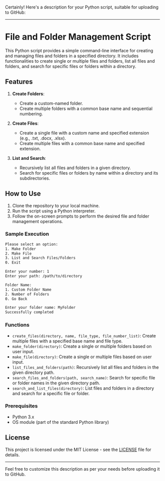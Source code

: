 Certainly! Here's a description for your Python script, suitable for uploading to GitHub:

---

# File and Folder Management Script

This Python script provides a simple command-line interface for creating and managing files and folders in a specified directory. It includes functionalities to create single or multiple files and folders, list all files and folders, and search for specific files or folders within a directory.

## Features

1. **Create Folders**:
   - Create a custom-named folder.
   - Create multiple folders with a common base name and sequential numbering.

2. **Create Files**:
   - Create a single file with a custom name and specified extension (e.g., .txt, .docx, .xlsx).
   - Create multiple files with a common base name and specified extension.

3. **List and Search**:
   - Recursively list all files and folders in a given directory.
   - Search for specific files or folders by name within a directory and its subdirectories.

## How to Use

1. Clone the repository to your local machine.
2. Run the script using a Python interpreter.
3. Follow the on-screen prompts to perform the desired file and folder management operations.

### Sample Execution

```bash
Please select an option:
1. Make Folder
2. Make File
3. List and Search Files/Folders
0. Exit

Enter your number: 1
Enter your path: /path/to/directory

Folder Name: 
1. Custom Folder Name
2. Number of Folders
0. Go Back

Enter your folder name: MyFolder
Successfully completed
```

### Functions

- `create_files(directory, name, file_type, file_number_list)`: Create multiple files with a specified base name and file type.
- `make_folder(directory)`: Create a single or multiple folders based on user input.
- `make_file(directory)`: Create a single or multiple files based on user input.
- `list_files_and_folders(path)`: Recursively list all files and folders in the given directory path.
- `search_files_and_folders(path, search_name)`: Search for specific file or folder names in the given directory path.
- `search_and_list_files(directory)`: List files and folders in a directory and search for a specific file or folder.

### Prerequisites

- Python 3.x
- OS module (part of the standard Python library)

## License

This project is licensed under the MIT License - see the [LICENSE](LICENSE) file for details.

---

Feel free to customize this description as per your needs before uploading it to GitHub.

